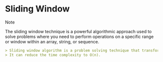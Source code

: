 # Sliding Window
> [!NOTE]
> The sliding window technique is a powerful algorithmic approach used to solve problems where you need to perform 
> operations on a specific range or window within an array, string, or sequence.

```markdown
> Sliding window algorithm is a problem solving technique that transforms two nested loops into one loop. 
> It can reduce the time complexity to O(n).
```


